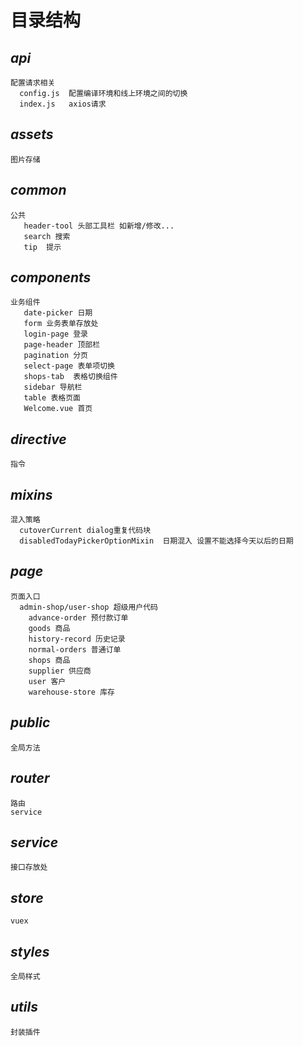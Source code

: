 # 目录结构

## *api* 
    配置请求相关
      config.js  配置编译环境和线上环境之间的切换
      index.js   axios请求

## *assets* 
    图片存储
    
## *common*  
    公共
       header-tool 头部工具栏 如新增/修改...
       search 搜索
       tip  提示
       
## *components*  
    业务组件
       date-picker 日期
       form 业务表单存放处
       login-page 登录
       page-header 顶部栏
       pagination 分页
       select-page 表单项切换
       shops-tab  表格切换组件
       sidebar 导航栏
       table 表格页面
       Welcome.vue 首页
    
       
## *directive*  
    指令
    
## *mixins*  
    混入策略
      cutoverCurrent dialog重复代码块
      disabledTodayPickerOptionMixin  日期混入 设置不能选择今天以后的日期

## *page*  
    页面入口
      admin-shop/user-shop 超级用户代码
        advance-order 预付款订单
        goods 商品
        history-record 历史记录
        normal-orders 普通订单
        shops 商品
        supplier 供应商
        user 客户
        warehouse-store 库存
        
## *public*  
    全局方法
    
## *router*  
    路由
    service
    
## *service*  
    接口存放处
    
## *store*  
    vuex
    
## *styles*  
    全局样式
    
## *utils*  
    封装插件
      
    
      
    